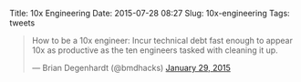 Title: 10x Engineering
Date: 2015-07-28 08:27
Slug: 10x-engineering
Tags: tweets

<blockquote class="twitter-tweet" lang="en"><p lang="en" dir="ltr">How to be a 10x engineer: Incur technical debt fast enough to appear 10x as productive as the ten engineers tasked with cleaning it up.</p>&mdash; Brian Degenhardt (@bmdhacks) <a href="https://twitter.com/bmdhacks/status/560949130999365633">January 29, 2015</a></blockquote> <script async src="//platform.twitter.com/widgets.js" charset="utf-8"></script>